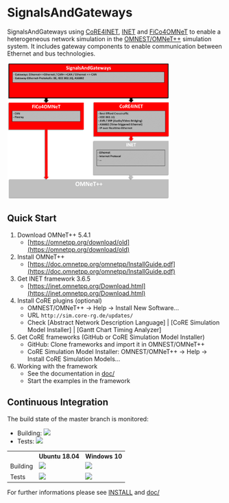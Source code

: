 # SignalsAndGateways

SignalsAndGateways using [CoRE4INET](https://github.com/CoRE-RG/CoRE4INET), [INET](https://inet.omnetpp.org/) and [FiCo4OMNeT](https://github.com/CoRE-RG/FiCo4OMNeT) to enable a heterogeneous network simulation in the [OMNEST/OMNeT++](https://omnetpp.org/) simulation system. It includes gateway components to enable communication between Ethernet and bus technologies.

<img src="/doc/images/signalsandgateways.png" alt="SignalsAndGateways Environment" width="75%">


## Quick Start
1. Download OMNeT++ 5.4.1
    * [https://omnetpp.org/download/old](https://omnetpp.org/download/old)
2. Install OMNeT++
    * [https://doc.omnetpp.org/omnetpp/InstallGuide.pdf](https://doc.omnetpp.org/omnetpp/InstallGuide.pdf)
3. Get INET framework 3.6.5
    * [https://inet.omnetpp.org/Download.html](https://inet.omnetpp.org/Download.html)
4. Install CoRE plugins (optional)
    * OMNEST/OMNeT++ -> Help -> Install New Software...
    * URL `http://sim.core-rg.de/updates/`
    * Check [Abstract Network Description Language] | [CoRE Simulation Model Installer] | [Gantt Chart Timing Analyzer]
5. Get CoRE frameworks (GitHub or CoRE Simulation Model Installer)
    * GitHub: Clone frameworks and import it in OMNEST/OMNeT++
    * CoRE Simulation Model Installer: OMNEST/OMNeT++ -> Help -> Install CoRE Simulation Models...
6. Working with the framework
    * See the documentation in [doc/](/doc)
    * Start the examples in the framework
    

## Continuous Integration

The build state of the master branch is monitored:
* Building:
<a href="https://jenkins.core-rg.de/job/SignalsAndGateways/job/SignalsAndGateways/lastBuild/"><img src="https://jenkins.core-rg.de/buildStatus/icon?job=SignalsAndGateways/SignalsAndGateways"></a>
* Tests:
<a href="https://jenkins.core-rg.de/job/SignalsAndGateways/job/SignalsAndGateways_tests/lastBuild/"><img src="https://jenkins.core-rg.de/buildStatus/icon?job=SignalsAndGateways/SignalsAndGateways_tests"></a>

<table>
  <tr>
    <th></th>
    <th>Ubuntu 18.04</th>
    <th>Windows 10</th>
  </tr>
  <tr>
    <td>Building</td>
    <td><a href="https://jenkins.core-rg.de/job/SignalsAndGateways/job/SignalsAndGateways/Nodes=Ubuntu_18.04/lastBuild/"><img src="https://jenkins.core-rg.de/buildStatus/icon?job=SignalsAndGateways/SignalsAndGateways/Nodes=Ubuntu_18.04"></a></td>
    <td><a href="https://jenkins.core-rg.de/job/SignalsAndGateways/job/SignalsAndGateways/Nodes=Windows_10/lastBuild/"><img src="https://jenkins.core-rg.de/buildStatus/icon?job=SignalsAndGateways/SignalsAndGateways/Nodes=Windows_10"></a></td>
  </tr>
  <tr>
    <td>Tests</td>
    <td><a href="https://jenkins.core-rg.de/job/SignalsAndGateways/job/SignalsAndGateways_tests/Nodes=Ubuntu_18.04/lastBuild/"><img src="https://jenkins.core-rg.de/buildStatus/icon?job=SignalsAndGateways/SignalsAndGateways_tests/Nodes=Ubuntu_18.04"></a></td>
    <td><a href="https://jenkins.core-rg.de/job/SignalsAndGateways/job/SignalsAndGateways_tests/Nodes=Windows_10/lastBuild/"><img src="https://jenkins.core-rg.de/buildStatus/icon?job=SignalsAndGateways/SignalsAndGateways_tests/Nodes=Windows_10"></a></td>
  </tr>
</table>

For further informations please see [INSTALL](/INSTALL) and [doc/](/doc)
